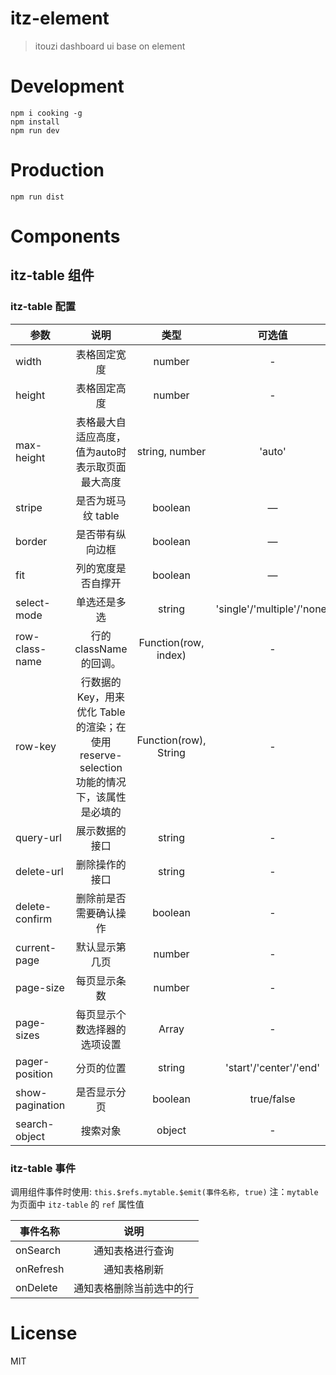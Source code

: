 # itz-element
> itouzi dashboard ui base on element

# Development

```shell
npm i cooking -g
npm install
npm run dev
```

# Production
```
npm run dist
```

# Components

## itz-table 组件 

### itz-table 配置 

|参数|说明|类型|可选值|默认值|
|---|:---:|:---:|:---:|:---:|
|width|表格固定宽度|number|-|-|
|height|表格固定高度|number|-|-|
|max-height|表格最大自适应高度，值为auto时表示取页面最大高度|string, number|'auto'|-|
|stripe|是否为斑马纹 table|boolean|—|false|
|border|是否带有纵向边框|boolean|—|false|
|fit|列的宽度是否自撑开|boolean|—|true|
|select-mode|单选还是多选|string|'single'/'multiple'/'none'|'none'|
|row-class-name|行的 className 的回调。|Function(row, index)|-|-|
|row-key|行数据的 Key，用来优化 Table 的渲染；在使用 reserve-selection 功能的情况下，该属性是必填的|Function(row), String|-|-|
|query-url|展示数据的接口|string|-|-|
|delete-url|删除操作的接口|string|-|-|
|delete-confirm|删除前是否需要确认操作|boolean|-|true|
|current-page|默认显示第几页|number|-|1|
|page-size|每页显示条数|number|-|10|
|page-sizes|每页显示个数选择器的选项设置|Array|-|[10,20,30,50]|
|pager-position|分页的位置|string|'start'/'center'/'end'|'end'|
|show-pagination|是否显示分页|boolean|true/false|true|
|search-object|搜索对象|object|-|{}|

### itz-table 事件 

调用组件事件时使用: ```this.$refs.mytable.$emit(事件名称, true)```
注：```mytable``` 为页面中 ```itz-table``` 的 ```ref``` 属性值 

|事件名称|说明|
|----|:----:|
|onSearch|通知表格进行查询|
|onRefresh|通知表格刷新|
|onDelete|通知表格删除当前选中的行|

# License
MIT
